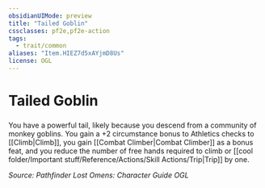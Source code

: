 ```yaml
---
obsidianUIMode: preview
title: "Tailed Goblin"
cssclasses: pf2e,pf2e-action
tags:
  - trait/common
aliases: "Item.HIEZ7d5xAYjmD8Us"
license: OGL
---
```

# Tailed Goblin

### 






You have a powerful tail, likely because you descend from a community of monkey goblins. You gain a +2 circumstance bonus to Athletics checks to [[Climb|Climb]], you gain [[Combat Climber|Combat Climber]] as a bonus feat, and you reduce the number of free hands required to climb or [[cool folder/Important stuff/Reference/Actions/Skill Actions/Trip|Trip]] by one.

*Source: Pathfinder Lost Omens: Character Guide*
*OGL*